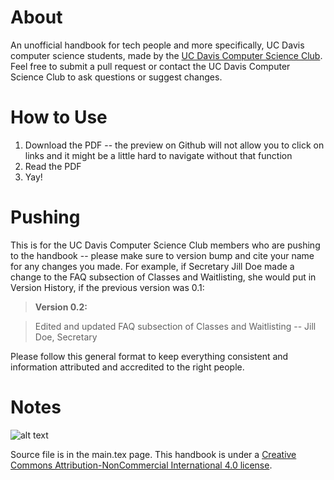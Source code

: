 # About
An unofficial handbook for tech people and more specifically, UC Davis computer science students, made by the [UC Davis Computer Science Club](https://www.facebook.com/daviscsclub/). Feel free to submit a pull request or contact the UC Davis Computer Science Club to ask questions or suggest changes. 

# How to Use
1. Download the PDF -- the preview on Github will not allow you to click on links and it might be a little hard to navigate without that function
2. Read the PDF
3. Yay! 

# Pushing
This is for the UC Davis Computer Science Club members who are pushing to the handbook -- please make sure to version bump and cite your name for any changes you made. For example, if Secretary Jill Doe made a change to the FAQ subsection of Classes and Waitlisting, she would put in Version History, if the previous version was 0.1: 

>**Version 0.2:**

>Edited and updated FAQ subsection of Classes and Waitlisting -- Jill Doe, Secretary  

Please follow this general format to keep everything consistent and information attributed and accredited to the right people. 

# Notes
![alt text](https://licensebuttons.net/l/by-nc/3.0/88x31.png "CC BY-NC 4.0")

Source file is in the main.tex page. This handbook is under a [Creative Commons Attribution-NonCommercial International 4.0 license](https://creativecommons.org/licenses/by-nc/4.0/).



